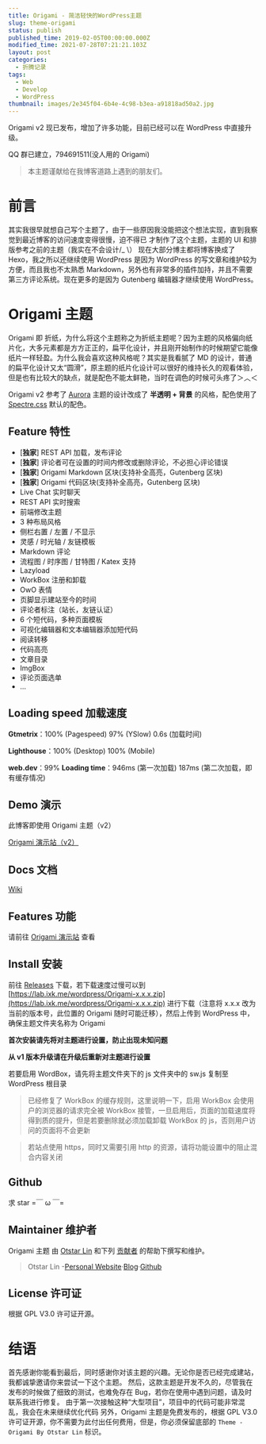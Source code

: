 ```yaml
---
title: Origami - 简洁轻快的WordPress主题
slug: theme-origami
status: publish
published_time: 2019-02-05T00:00:00.000Z
modified_time: 2021-07-28T07:21:21.103Z
layout: post
categories:
  - 折腾记录
tags:
  - Web
  - Develop
  - WordPress
thumbnail: images/2e345f04-6b4e-4c98-b3ea-a91818ad50a2.jpg
---
```


Origami v2 现已发布，增加了许多功能，目前已经可以在 WordPress 中直接升级。

QQ 群已建立，794691511(没人用的 Origami)

> 本主题谨献给在我博客道路上遇到的朋友们。

# 前言

其实我很早就想自己写个主题了，由于一些原因我没能把这个想法实现，直到我察觉到最近博客的访问速度变得很慢，迫不得已 才制作了这个主题，主题的 UI 和排版参考之前的主题（我实在不会设计/\_ \\） 现在大部分博主都将博客换成了 Hexo，我之所以还继续使用 WordPress 是因为 WordPress 的写文章和维护较为方便，而且我也不太熟悉 Markdown，另外也有非常多的插件加持，并且不需要第三方评论系统。现在更多的是因为 Gutenberg 编辑器才继续使用 WordPress。

# Origami 主题

Origami 即 折纸，为什么将这个主题称之为折纸主题呢？因为主题的风格偏向纸片化，大多元素都是方方正正的，扁平化设计，并且刚开始制作的时候期望它能像纸片一样轻盈。为什么我会喜欢这种风格呢？其实是我看腻了 MD 的设计，普通的扁平化设计又太“圆滑”，原主题的纸片化设计可以很好的维持长久的观看体验，但是也有比较大的缺点，就是配色不能太鲜艳，当时在调色的时候可头疼了＞︿＜

Origami v2 参考了 [Aurora](https://github.com/chanshiyucx/aurora) 主题的设计改成了 **半透明 + 背景** 的风格，配色使用了 [Spectre.css](https://picturepan2.github.io/spectre/) 默认的配色。

## Feature 特性

- \[**独家**\] REST API 加载，发布评论
- \[**独家**\] 评论者可在设置的时间内修改或删除评论，不必担心评论错误
- \[**独家**\] Origami Markdown 区块(支持补全高亮，Gutenberg 区块)
- \[**独家**\] Origami 代码区块(支持补全高亮，Gutenberg 区块)
- Live Chat 实时聊天
- REST API 实时搜索
- 前端修改主题
- 3 种布局风格
- 侧栏右置 / 左置 / 不显示
- 灵感 / 时光轴 / 友链模板
- Markdown 评论
- 流程图 / 时序图 / 甘特图 / Katex 支持
- Lazyload
- WorkBox 注册和卸载
- OwO 表情
- 页脚显示建站至今的时间
- 评论者标注（站长，友链认证）
- 6 个短代码，多种页面模板
- 可视化编辑器和文本编辑器添加短代码
- 阅读转移
- 代码高亮
- 文章目录
- ImgBox
- 评论页面选单
- …

## Loading speed 加载速度

**Gtmetrix**：100% (Pagespeed) 97% (YSlow) 0.6s (加载时间)

**Lighthouse**：100% (Desktop) 100% (Mobile)

**web.dev**：99% **Loading time**：946ms (第一次加载) 187ms (第二次加载，即有缓存情况)

## Demo 演示

此博客即使用 Origami 主题（v2）

[Origami 演示站（v2）](https://origami.ixk.me)

## Docs 文档

[Wiki](https://doc.ixk.me/origami/)

## Features 功能

请前往 [Origami 演示站](https://origami.ixk.me/) 查看

## Install 安装

前往 [Releases](https://github.com/syfxlin/origami/releases) 下载，若下载速度过慢可以到 [https://lab.ixk.me/wordpress/Origami-x.x.x.zip](https://lab.ixk.me/wordpress/Origami-x.x.x.zip) 进行下载（注意将 x.x.x 改为当前的版本号，此位置的 Origami 随时可能迁移），然后上传到 WordPress 中，确保主题文件夹名称为 Origami

**首次安装请先将对主题进行设置，防止出现未知问题**

**从 v1 版本升级请在升级后重新对主题进行设置**

若要启用 WordBox，请先将主题文件夹下的 js 文件夹中的 sw.js 复制至 WordPress 根目录

> 已经修复了 WorkBox 的缓存规则，这里说明一下，启用 WorkBox 会使用户的浏览器的请求完全被 WorkBox 接管，一旦启用后，页面的加载速度将得到质的提升，但是若要删除就必须加载卸载 WorkBox 的 js，否则用户访问的页面将不会更新

> 若站点使用 https，同时又需要引用 http 的资源，请将功能设置中的阻止混合内容关闭

## Github

求 star =￣ ω ￣=

## Maintainer 维护者

Origami 主题 由 [Otstar Lin](https://ixk.me/) 和下列 [贡献者](https://github.com/syfxlin/origami/graphs/contributors) 的帮助下撰写和维护。

> Otstar Lin -[Personal Website](https://ixk.me/)·[Blog](https://blog.ixk.me/)·[Github](https://github.com/syfxlin)

## License 许可证

根据 GPL V3.0 许可证开源。

# 结语

首先感谢你能看到最后，同时感谢你对该主题的兴趣。无论你是否已经完成建站，我都诚挚邀请你来尝试一下这个主题。 然后，这款主题是开发不久的，尽管我在发布的时候做了细致的测试，也难免存在 Bug，若你在使用中遇到问题，请及时联系我进行修复。 由于第一次接触这种“大型项目”，项目中的代码可能非常混乱，我会在未来继续优化代码 另外，Origami 主题是免费发布的，根据 GPL V3.0 许可证开源，你不需要为此付出任何费用，但是，你必须保留底部的 `Theme - Origami By Otstar Lin` 标识。
